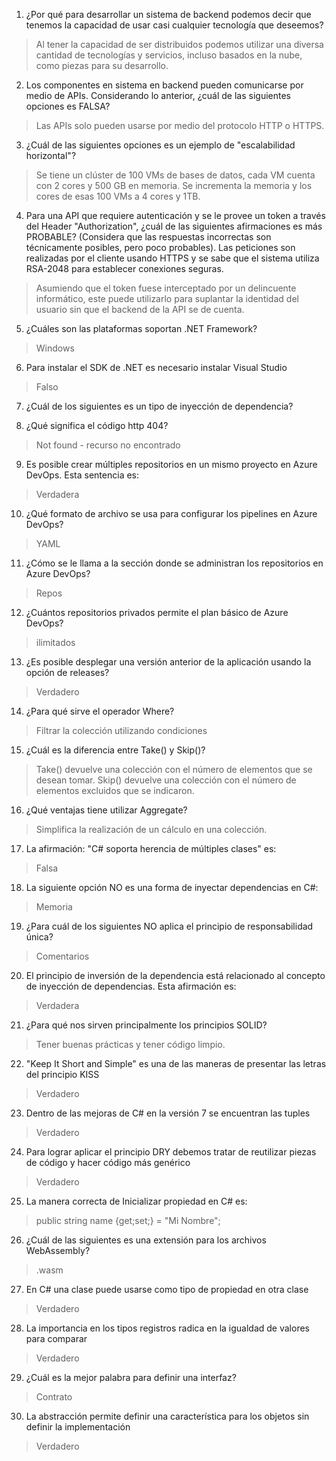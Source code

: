 1. ¿Por qué para desarrollar un sistema de backend podemos decir que tenemos la capacidad de usar casi cualquier tecnología que deseemos?

> Al tener la capacidad de ser distribuidos podemos utilizar una diversa cantidad de tecnologías y servicios, incluso basados en la nube, como piezas para su desarrollo.

2. Los componentes en sistema en backend pueden comunicarse por medio de APIs. Considerando lo anterior, ¿cuál de las siguientes opciones es FALSA?

> Las APIs solo pueden usarse por medio del protocolo HTTP o HTTPS.

3. ¿Cuál de las siguientes opciones es un ejemplo de "escalabilidad horizontal"?

> Se tiene un clúster de 100 VMs de bases de datos, cada VM cuenta con 2 cores y 500 GB en memoria. Se incrementa la memoria y los cores de esas 100 VMs a 4 cores y 1TB.

4. Para una API que requiere autenticación y se le provee un token a través del Header "Authorization", ¿cuál de las siguientes afirmaciones es más PROBABLE? (Considera que las respuestas incorrectas son técnicamente posibles, pero poco probables). Las peticiones son realizadas por el cliente usando HTTPS y se sabe que el sistema utiliza RSA-2048 para establecer conexiones seguras.

> Asumiendo que el token fuese interceptado por un delincuente informático, este puede utilizarlo para suplantar la identidad del usuario sin que el backend de la API se de cuenta.

5. ¿Cuáles son las plataformas soportan .NET Framework?

> Windows

6. Para instalar el SDK de .NET es necesario instalar Visual Studio

> Falso

7. ¿Cuál de los siguientes es un tipo de inyección de dependencia?



8. ¿Qué significa el código http 404?

> Not found - recurso no encontrado

9. Es posible crear múltiples repositorios en un mismo proyecto en Azure DevOps. Esta sentencia es:

> Verdadera

10. ¿Qué formato de archivo se usa para configurar los pipelines en Azure DevOps?

> YAML

11. ¿Cómo se le llama a la sección donde se administran los repositorios en Azure DevOps?

> Repos

12. ¿Cuántos repositorios privados permite el plan básico de Azure DevOps?

> ilimitados

13. ¿Es posible desplegar una versión anterior de la aplicación usando la opción de releases?

> Verdadero

14. ¿Para qué sirve el operador Where?

> Filtrar la colección utilizando condiciones

15. ¿Cuál es la diferencia entre Take() y Skip()?

> Take() devuelve una colección con el número de elementos que se desean tomar. Skip() devuelve una colección con el número de elementos excluidos que se indicaron.

16. ¿Qué ventajas tiene utilizar Aggregate?

> Simplifica la realización de un cálculo en una colección.

17. La afirmación: "C# soporta herencia de múltiples clases" es:

> Falsa

18. La siguiente opción NO es una forma de inyectar dependencias en C#:

> Memoria

19. ¿Para cuál de los siguientes NO aplica el principio de responsabilidad única?

> Comentarios

20. El principio de inversión de la dependencia está relacionado al concepto de inyección de dependencias. Esta afirmación es:

> Verdadera

21. ¿Para qué nos sirven principalmente los principios SOLID?

> Tener buenas prácticas y tener código limpio.

22. "Keep It Short and Simple" es una de las maneras de presentar las letras del principio KISS

> Verdadero

23. Dentro de las mejoras de C# en la versión 7 se encuentran las tuples

> Verdadero

24. Para lograr aplicar el principio DRY debemos tratar de reutilizar piezas de código y hacer código más genérico

> Verdadero

25. La manera correcta de Inicializar propiedad en C# es:

> public string name {get;set;} = "Mi Nombre";

26. ¿Cuál de las siguientes es una extensión para los archivos WebAssembly?

> .wasm

27. En C# una clase puede usarse como tipo de propiedad en otra clase

> Verdadero

28. La importancia en los tipos registros radica en la igualdad de valores para comparar

> Verdadero

29. ¿Cuál es la mejor palabra para definir una interfaz?

> Contrato
30. La abstracción permite definir una característica para los objetos sin definir la implementación

> Verdadero
